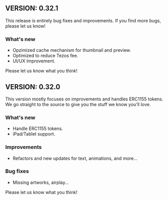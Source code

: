 ## VERSION: 0.32.1
This release is entirely bug fixes and improvements. If you find more bugs, please let us know!

### What's new
- Opzimized cache mechanism for thumbnail and preview.
- Optimized to reduce Tezos fee.
- UI/UX Improvement.

Please let us know what you think!


## VERSION: 0.32.0

This version mostly focuses on improvements and handles ERC1155 tokens. We go straight to the source to give you the stuff we know you’ll love.

### What's new
- Handle ERC1155 tokens.
- iPad/Tablet support.

### Improvements
- Refactors and new updates for text, animations, and more...

### Bug fixes
- Missing artworks, airplay...

Please let us know what you think!
